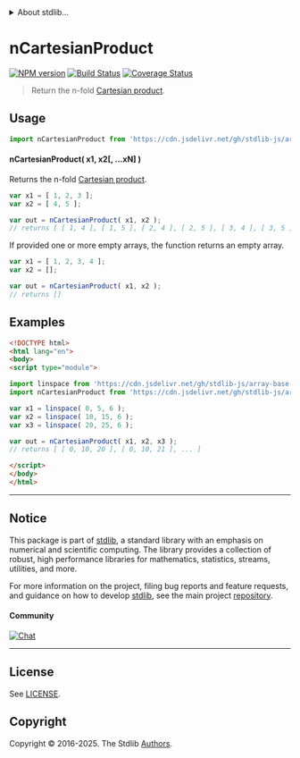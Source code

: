 <!--

@license Apache-2.0

Copyright (c) 2022 The Stdlib Authors.

Licensed under the Apache License, Version 2.0 (the "License");
you may not use this file except in compliance with the License.
You may obtain a copy of the License at

   http://www.apache.org/licenses/LICENSE-2.0

Unless required by applicable law or agreed to in writing, software
distributed under the License is distributed on an "AS IS" BASIS,
WITHOUT WARRANTIES OR CONDITIONS OF ANY KIND, either express or implied.
See the License for the specific language governing permissions and
limitations under the License.

-->


<details>
  <summary>
    About stdlib...
  </summary>
  <p>We believe in a future in which the web is a preferred environment for numerical computation. To help realize this future, we've built stdlib. stdlib is a standard library, with an emphasis on numerical and scientific computation, written in JavaScript (and C) for execution in browsers and in Node.js.</p>
  <p>The library is fully decomposable, being architected in such a way that you can swap out and mix and match APIs and functionality to cater to your exact preferences and use cases.</p>
  <p>When you use stdlib, you can be absolutely certain that you are using the most thorough, rigorous, well-written, studied, documented, tested, measured, and high-quality code out there.</p>
  <p>To join us in bringing numerical computing to the web, get started by checking us out on <a href="https://github.com/stdlib-js/stdlib">GitHub</a>, and please consider <a href="https://opencollective.com/stdlib">financially supporting stdlib</a>. We greatly appreciate your continued support!</p>
</details>

# nCartesianProduct

[![NPM version][npm-image]][npm-url] [![Build Status][test-image]][test-url] [![Coverage Status][coverage-image]][coverage-url] <!-- [![dependencies][dependencies-image]][dependencies-url] -->

> Return the n-fold [Cartesian product][cartesian-product].



<section class="usage">

## Usage

```javascript
import nCartesianProduct from 'https://cdn.jsdelivr.net/gh/stdlib-js/array-base-n-cartesian-product@esm/index.mjs';
```

#### nCartesianProduct( x1, x2\[, ...xN] )

Returns the n-fold [Cartesian product][cartesian-product].

```javascript
var x1 = [ 1, 2, 3 ];
var x2 = [ 4, 5 ];

var out = nCartesianProduct( x1, x2 );
// returns [ [ 1, 4 ], [ 1, 5 ], [ 2, 4 ], [ 2, 5 ], [ 3, 4 ], [ 3, 5 ] ]
```

If provided one or more empty arrays, the function returns an empty array.

```javascript
var x1 = [ 1, 2, 3, 4 ];
var x2 = [];

var out = nCartesianProduct( x1, x2 );
// returns []
```

</section>

<!-- /.usage -->

<section class="notes">

</section>

<!-- /.notes -->

<section class="examples">

## Examples

<!-- eslint no-undef: "error" -->

```html
<!DOCTYPE html>
<html lang="en">
<body>
<script type="module">

import linspace from 'https://cdn.jsdelivr.net/gh/stdlib-js/array-base-linspace@esm/index.mjs';
import nCartesianProduct from 'https://cdn.jsdelivr.net/gh/stdlib-js/array-base-n-cartesian-product@esm/index.mjs';

var x1 = linspace( 0, 5, 6 );
var x2 = linspace( 10, 15, 6 );
var x3 = linspace( 20, 25, 6 );

var out = nCartesianProduct( x1, x2, x3 );
// returns [ [ 0, 10, 20 ], [ 0, 10, 21 ], ... ]

</script>
</body>
</html>
```

</section>

<!-- /.examples -->

<!-- Section for related `stdlib` packages. Do not manually edit this section, as it is automatically populated. -->

<section class="related">

</section>

<!-- /.related -->

<!-- Section for all links. Make sure to keep an empty line after the `section` element and another before the `/section` close. -->


<section class="main-repo" >

* * *

## Notice

This package is part of [stdlib][stdlib], a standard library with an emphasis on numerical and scientific computing. The library provides a collection of robust, high performance libraries for mathematics, statistics, streams, utilities, and more.

For more information on the project, filing bug reports and feature requests, and guidance on how to develop [stdlib][stdlib], see the main project [repository][stdlib].

#### Community

[![Chat][chat-image]][chat-url]

---

## License

See [LICENSE][stdlib-license].


## Copyright

Copyright &copy; 2016-2025. The Stdlib [Authors][stdlib-authors].

</section>

<!-- /.stdlib -->

<!-- Section for all links. Make sure to keep an empty line after the `section` element and another before the `/section` close. -->

<section class="links">

[npm-image]: http://img.shields.io/npm/v/@stdlib/array-base-n-cartesian-product.svg
[npm-url]: https://npmjs.org/package/@stdlib/array-base-n-cartesian-product

[test-image]: https://github.com/stdlib-js/array-base-n-cartesian-product/actions/workflows/test.yml/badge.svg?branch=main
[test-url]: https://github.com/stdlib-js/array-base-n-cartesian-product/actions/workflows/test.yml?query=branch:main

[coverage-image]: https://img.shields.io/codecov/c/github/stdlib-js/array-base-n-cartesian-product/main.svg
[coverage-url]: https://codecov.io/github/stdlib-js/array-base-n-cartesian-product?branch=main

<!--

[dependencies-image]: https://img.shields.io/david/stdlib-js/array-base-n-cartesian-product.svg
[dependencies-url]: https://david-dm.org/stdlib-js/array-base-n-cartesian-product/main

-->

[chat-image]: https://img.shields.io/gitter/room/stdlib-js/stdlib.svg
[chat-url]: https://app.gitter.im/#/room/#stdlib-js_stdlib:gitter.im

[stdlib]: https://github.com/stdlib-js/stdlib

[stdlib-authors]: https://github.com/stdlib-js/stdlib/graphs/contributors

[umd]: https://github.com/umdjs/umd
[es-module]: https://developer.mozilla.org/en-US/docs/Web/JavaScript/Guide/Modules

[deno-url]: https://github.com/stdlib-js/array-base-n-cartesian-product/tree/deno
[deno-readme]: https://github.com/stdlib-js/array-base-n-cartesian-product/blob/deno/README.md
[umd-url]: https://github.com/stdlib-js/array-base-n-cartesian-product/tree/umd
[umd-readme]: https://github.com/stdlib-js/array-base-n-cartesian-product/blob/umd/README.md
[esm-url]: https://github.com/stdlib-js/array-base-n-cartesian-product/tree/esm
[esm-readme]: https://github.com/stdlib-js/array-base-n-cartesian-product/blob/esm/README.md
[branches-url]: https://github.com/stdlib-js/array-base-n-cartesian-product/blob/main/branches.md

[stdlib-license]: https://raw.githubusercontent.com/stdlib-js/array-base-n-cartesian-product/main/LICENSE

[cartesian-product]: https://en.wikipedia.org/wiki/Cartesian_product

</section>

<!-- /.links -->
